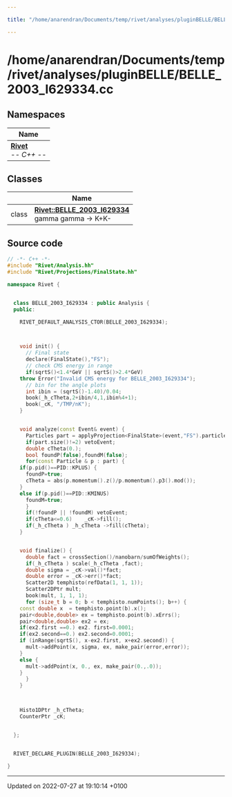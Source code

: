 ```yaml
---

title: "/home/anarendran/Documents/temp/rivet/analyses/pluginBELLE/BELLE_2003_I629334.cc"

---
```


# /home/anarendran/Documents/temp/rivet/analyses/pluginBELLE/BELLE_2003_I629334.cc



## Namespaces

| Name           |
| -------------- |
| **[Rivet](http://example.org/namespaces/namespacerivet/)** <br>-*- C++ -*-  |

## Classes

|                | Name           |
| -------------- | -------------- |
| class | **[Rivet::BELLE_2003_I629334](http://example.org/classes/classrivet_1_1belle__2003__i629334/)** <br>gamma gamma -> K+K-  |




## Source code

```cpp
// -*- C++ -*-
#include "Rivet/Analysis.hh"
#include "Rivet/Projections/FinalState.hh"

namespace Rivet {


  class BELLE_2003_I629334 : public Analysis {
  public:

    RIVET_DEFAULT_ANALYSIS_CTOR(BELLE_2003_I629334);



    void init() {
      // Final state
      declare(FinalState(),"FS");
      // check CMS energy in range
      if(sqrtS()<1.4*GeV || sqrtS()>2.4*GeV)
    throw Error("Invalid CMS energy for BELLE_2003_I629334");
      // bin for the angle plots
      int ibin = (sqrtS()-1.40)/0.04;
      book(_h_cTheta,2+ibin/4,1,ibin%4+1);
      book(_cK, "/TMP/nK");
    }


    void analyze(const Event& event) {
      Particles part = applyProjection<FinalState>(event,"FS").particles();
      if(part.size()!=2) vetoEvent;
      double cTheta(0.);
      bool foundP(false),foundM(false);
      for(const Particle & p : part) {
    if(p.pid()==PID::KPLUS) {
      foundP=true;
      cTheta = abs(p.momentum().z()/p.momentum().p3().mod());
    }
    else if(p.pid()==PID::KMINUS)
      foundM=true;
      }
      if(!foundP || !foundM) vetoEvent;
      if(cTheta<=0.6)    _cK->fill();
      if(_h_cTheta ) _h_cTheta ->fill(cTheta);
    }


    void finalize() {
      double fact = crossSection()/nanobarn/sumOfWeights();
      if(_h_cTheta ) scale(_h_cTheta ,fact);
      double sigma = _cK->val()*fact;
      double error = _cK->err()*fact;
      Scatter2D temphisto(refData(1, 1, 1));
      Scatter2DPtr mult;
      book(mult, 1, 1, 1);
      for (size_t b = 0; b < temphisto.numPoints(); b++) {
    const double x  = temphisto.point(b).x();
    pair<double,double> ex = temphisto.point(b).xErrs();
    pair<double,double> ex2 = ex;
    if(ex2.first ==0.) ex2. first=0.0001;
    if(ex2.second==0.) ex2.second=0.0001;
    if (inRange(sqrtS(), x-ex2.first, x+ex2.second)) {
      mult->addPoint(x, sigma, ex, make_pair(error,error));
    }
    else {
      mult->addPoint(x, 0., ex, make_pair(0.,.0));
    }
      }
    }



    Histo1DPtr _h_cTheta;
    CounterPtr _cK;


  };


  RIVET_DECLARE_PLUGIN(BELLE_2003_I629334);

}
```


-------------------------------

Updated on 2022-07-27 at 19:10:14 +0100
